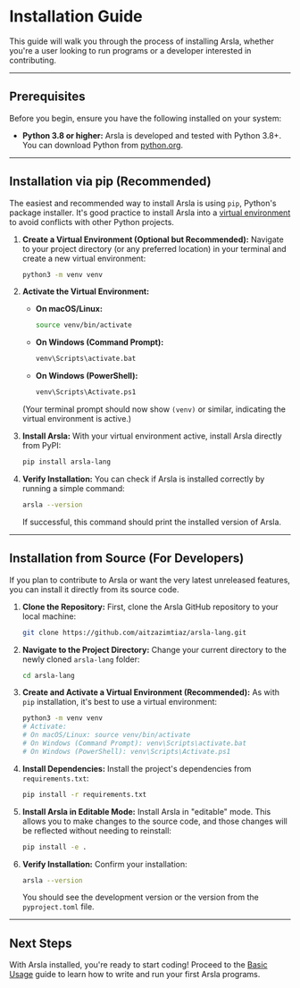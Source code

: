 # Installation Guide

This guide will walk you through the process of installing Arsla, whether you're a user looking to run programs or a developer interested in contributing.

---

## Prerequisites

Before you begin, ensure you have the following installed on your system:

* **Python 3.8 or higher:** Arsla is developed and tested with Python 3.8+. You can download Python from [python.org](https://www.python.org/downloads/).

---

## Installation via pip (Recommended)

The easiest and recommended way to install Arsla is using `pip`, Python's package installer. It's good practice to install Arsla into a [virtual environment](https://docs.python.org/3/library/venv.html) to avoid conflicts with other Python projects.

1.  **Create a Virtual Environment (Optional but Recommended):**
    Navigate to your project directory (or any preferred location) in your terminal and create a new virtual environment:

    ```bash
    python3 -m venv venv
    ```

2.  **Activate the Virtual Environment:**
    * **On macOS/Linux:**
        ```bash
        source venv/bin/activate
        ```
    * **On Windows (Command Prompt):**
        ```bash
        venv\Scripts\activate.bat
        ```
    * **On Windows (PowerShell):**
        ```bash
        venv\Scripts\Activate.ps1
        ```
    (Your terminal prompt should now show `(venv)` or similar, indicating the virtual environment is active.)

3.  **Install Arsla:**
    With your virtual environment active, install Arsla directly from PyPI:

    ```bash
    pip install arsla-lang
    ```

4.  **Verify Installation:**
    You can check if Arsla is installed correctly by running a simple command:

    ```bash
    arsla --version
    ```
    If successful, this command should print the installed version of Arsla.

---

## Installation from Source (For Developers)

If you plan to contribute to Arsla or want the very latest unreleased features, you can install it directly from its source code.

1.  **Clone the Repository:**
    First, clone the Arsla GitHub repository to your local machine:

    ```bash
    git clone https://github.com/aitzazimtiaz/arsla-lang.git
    ```

2.  **Navigate to the Project Directory:**
    Change your current directory to the newly cloned `arsla-lang` folder:

    ```bash
    cd arsla-lang
    ```

3.  **Create and Activate a Virtual Environment (Recommended):**
    As with `pip` installation, it's best to use a virtual environment:

    ```bash
    python3 -m venv venv
    # Activate:
    # On macOS/Linux: source venv/bin/activate
    # On Windows (Command Prompt): venv\Scripts\activate.bat
    # On Windows (PowerShell): venv\Scripts\Activate.ps1
    ```

4.  **Install Dependencies:**
    Install the project's dependencies from `requirements.txt`:

    ```bash
    pip install -r requirements.txt
    ```

5.  **Install Arsla in Editable Mode:**
    Install Arsla in "editable" mode. This allows you to make changes to the source code, and those changes will be reflected without needing to reinstall:

    ```bash
    pip install -e .
    ```

6.  **Verify Installation:**
    Confirm your installation:

    ```bash
    arsla --version
    ```
    You should see the development version or the version from the `pyproject.toml` file.

---

## Next Steps

With Arsla installed, you're ready to start coding! Proceed to the [Basic Usage](basic-usage.md) guide to learn how to write and run your first Arsla programs.
